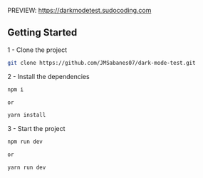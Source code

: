 PREVIEW: https://darkmodetest.sudocoding.com

## Getting Started

1 - Clone the project

```bash
git clone https://github.com/JMSabanes07/dark-mode-test.git
```

2 - Install the dependencies

```bash
npm i

or

yarn install
```

3 - Start the project

```bash
npm run dev

or

yarn run dev
```
